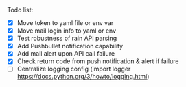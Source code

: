 Todo list:
- [X] Move token to yaml file or env var
- [X] Move mail login info to yaml or env
- [X] Test robustness of rain API parsing
- [X] Add Pushbullet notification capability
- [X] Add mail alert upon API call failure
- [X] Check return code from push notification & alert if failure
- [ ] Centralize logging config (import logger https://docs.python.org/3/howto/logging.html)